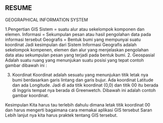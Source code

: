 ## RESUME
GEOGRAPHICAL INFORMATION SYSTEM

1.Pengertian GIS
Sistem = suatu alur atau sekelompok komponen dan elemen.
Informasi = Sekumpulan pesan atau hasil pengolahan data pada informasi tersebut
Geografis = Bentuk bumi yang mempunyai suatu koordinat
Jadi kesimpulan dari Sistem Informasi Geografis adalah sekelompok kompenen, elemen dan alur yang menjelaskan pengolahan data atau sekumpulan pesan yang terjadi pada bentuk bumi.
2. Geospasial
Adalah suatu ruang yang menunjukan suatu posisi yang tepat
contoh gambar dibawah ini :
 
3. Koordinat
Koordinat adalah sesuatu yang menunjukan titik letak nya bumi berdasarkan garis lintang  dan garis bujur. Ada koordinat Latitude dan ada Longitude.
Jadi di ada titik koordinat (0,0) dan titik 00 itu berada di Inggris tempat nya berada di Greenwetch. Dibawah ini adalah contoh gambar koordinat.
  

Kesimpulan 
Kita harus tau terlebih dahulu dimana letak titik koordinat 00 dan harus mengerti bagaimana cara memakai aplikasi GIS tersebut
Saran
Lebih lanjut nya kita harus praktek tentang GIS tersebut.

